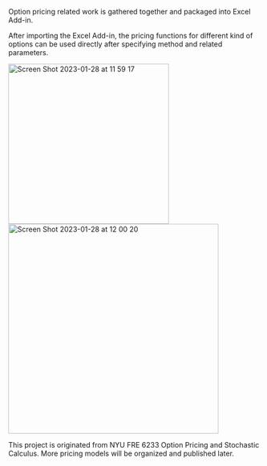 Option pricing related work is gathered together and packaged into Excel Add-in. 

After importing the Excel Add-in, the pricing functions for different kind of options can be used directly after specifying method and related parameters. 

<img width="320" alt="Screen Shot 2023-01-28 at 11 59 17" src="https://user-images.githubusercontent.com/51311870/215291103-e8a91895-b59f-4f3d-886e-fcd5b1b1350c.png">  <img width="419" alt="Screen Shot 2023-01-28 at 12 00 20" src="https://user-images.githubusercontent.com/51311870/215291202-681561a1-d327-4ace-ad5d-6276febd27ec.png">


This project is originated from NYU FRE 6233 Option Pricing and Stochastic Calculus. More pricing models will be organized and published later. 
